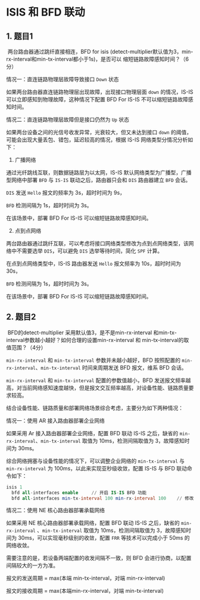 # ISIS 和 BFD 联动

## 1. 题目1

​	两台路由器通过跳纤直接相连，BFD for isis (detect-multiplier默认值为3，min-rx-interval和min-tx-interval都小于1s)，是否可以 缩短链路故障感知时间？（6分） 

情况一：直连链路物理层故障导致接口 `Down` 状态

  如果两台路由器直连链路物理层出现故障，出现接口物理层面 `down`  的情况，IS-IS 可以立即感知到物理故障，这种情况下配置 BFD For IS-IS 不可以缩短链路故障感知时间。

 情况二：直连链路物理层故障但是接口仍然为 `Up` 状态

  如果两台设备之间的光信号收发异常，光衰较大，但又未达到接口 `down` 的阈值，可能会出现大量丢包、错包，延迟较高的情况，根据 IS-IS 网络类型分情况分析如下：

1. 广播网络

  通过光纤跳线互联，则数据链路层为以太网，IS-IS 默认网络类型为广播型，广播型网络中部署 `BFD` 与 `IS-IS` 联动之后，路由器只会和 `DIS` 路由器建立 `BFD` 会话。

`DIS` 发送 `Hello` 报文的频率为 3s，超时时间为 9s，

`BFD` 检测间隔为 1s，超时时间为 3s。

在该场景中，部署 BFD For IS-IS 可以缩短链路故障感知时间。

2. 点到点网络

  两台路由器通过跳纤互联，可以考虑将接口网络类型修改为点到点网络类型，该网络中不需要选举 `DIS`，可以避免 `DIS` 选举等待时间，简化 `SPF` 计算。

在点到点网络类型中，IS-IS 路由器发送 `Hello` 报文频率为 10s，超时时间为 30s，

`BFD` 检测间隔为 1s，超时时间为 3s。

在该场景中，部署 BFD For IS-IS 可以缩短链路故障感知时间。

## 2. 题目2

​	BFD的detect-multiplier 采用默认值3，是不是min-rx-interval 和min-tx-interval参数越小越好？如何合理的设置min-rx-interval 和 min-tx-interval的取值范围？（4分）

`min-rx-interval` 和 `min-tx-interval` 参数并未越小越好，BFD 按照配置的 `min-rx-interval`、`min-tx-interval` 时间来周期发送 BFD 报文，维系 BFD 会话。

`min-rx-interval` 和 `min-tx-interval` 配置的参数值越小，BFD 发送报文频率越高，对当前网络感知速度越快，但是报文交互频率越高，对设备性能、链路质量要求较高。

结合设备性能、链路质量和部署网络场景综合考虑，主要分为如下两种情况：

情况一：使用 AR 接入路由器部署企业网络

  如果采用 Ar 接入路由器部署企业网络，配置 BFD 联动 IS-IS 之后，缺省的 `min-rx-interval`、`min-tx-interval` 取值为 10ms，检测间隔取值为 3，故障感知时间为 30ms。

  综合网络拥塞与设备性能的情况下，可以调整企业网络的 `min-tx-interval` 与 `min-rx-interval` 为 100ms，以此来实现亚秒级收敛，配置 IS-IS 与 BFD 联动命令如下：

```sql
isis 1
  bfd all-interfaces enable		// 开启 IS-IS BFD 功能
  bfd all-interfaces min-tx-interval 100 min-rx-interval 100	// 修改报文收发间隔为 100ms
```

情况二：使用 NE 核心路由器部署承载网络

  如果采用 NE 核心路由器部署承载网络，配置 BFD 联动 IS-IS 之后，缺省的 `min-rx-interval` 、`min-tx-interval` 取值为 10ms，检测间隔取值为 3，故障感知时间为 30ms，可以实现毫秒级别的收敛，配置 `FRR` 等技术可以完成小于 50ms 的网络收敛。

需要注意的是，若设备两端配置的收发间隔不一致，则 BFD 会进行协商，以配置间隔较大的一方为准。

报文的发送周期 =  max(本端 min-tx-interval，对端 min-rx-interval)

报文的接收周期 = max(本端min-rx-interval，对端 min-tx-interval)



